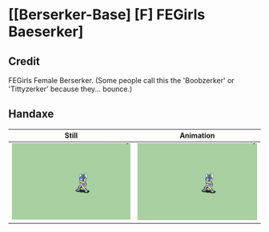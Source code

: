 # [\[Berserker-Base\] \[F\] FEGirls Baeserker]

## Credit

FEGirls Female Berserker. (Some people call this the 'Boobzerker' or 'Tittyzerker' because they... bounce.)
	
## Handaxe

| Still | Animation |
| :---: | :-------: |
| ![Handaxe still](./Handaxe_000.png) | ![Handaxe animation](./Handaxe.gif) |
